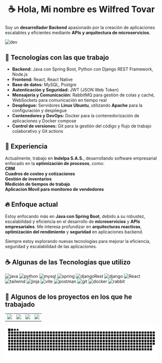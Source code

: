 <h1  align="center">☕ <b>Hola, Mi nombre es Wilfred Tovar</b></h1>
<h3 align="center"></h3>

Soy un **desarrollador  Backend** apasionado por la creación de aplicaciones escalables y eficientes mediante **APIs y arquitectura de microservicios**.  

![dev](https://github.com/user-attachments/assets/e988c53f-5c83-48bd-8bbc-d59369d28e48)

## 🚀 Tecnologías con las que trabajo  
- **Backend:** Java con Spring Boot, Python con Django REST Framework, Node.js
- **Frontend:** React, React Native
- **Base de datos:** MySQL, Postgre
- **Autenticación y Seguridad:** JWT (JSON Web Token)  
- **Mensajería y Comunicación:** RabbitMQ para gestión de colas y caché, WebSockets para comunicación en tiempo real  
- **Despliegue:** Servidores **Linux Ubuntu**, utilizando **Apache** para la configuración y despliegue  
- **Contenedores y DevOps:** Docker para la contenedorización de aplicaciones y Docker compose  
- **Control de versiones:** Git para la gestión del código y flujo de trabajo colaborativo y Git actions 

## 💼 Experiencia  
Actualmente, trabajo en **Indelpa S.A.S.**, desarrollando software empresarial enfocado en la **optimización de procesos**, como:  
 **CRM**  
 **Cuadros de costeo y cotizaciones**  
 **Gestión de inventarios**  
 **Medición de tiempos de trabajo**  
 **Aplicacion Movil para monitoreo de vendedores** 

## 🔥 Enfoque actual  
Estoy enfocando más en **Java con Spring Boot**, debido a su robustez, escalabilidad y eficiencia en el desarrollo de **microservicios** y **APIs empresariales**. Me interesa profundizar en **arquitecturas reactivas**, **optimización del rendimiento** y **seguridad** en aplicaciones backend.  

Siempre estoy explorando nuevas tecnologías para mejorar la eficiencia, seguridad y escalabilidad de las aplicaciones.  

## ☕ Algunas de las Tecnologias que utilizo
<div>
  <img  alt="java" src ="https://img.shields.io/badge/Java-ED8B00?style=for-the-badge&logo=java&logoColor=white"/>
  <img  alt="python" src ="https://img.shields.io/badge/Python-14354C?style=for-the-badge&logo=python&logoColor=white"/>
  <img  alt="mysql" src ="https://img.shields.io/badge/mysql-4479A1.svg?style=for-the-badge&logo=mysql&logoColor=white"/>
  
  <img  alt="spring" src ="https://img.shields.io/badge/Spring-6DB33F?style=for-the-badge&logo=spring&logoColor=white"/>
  <img  alt="djangoRest" src ="https://img.shields.io/badge/DJANGO-REST-ff1709?style=for-the-badge&logo=django&logoColor=white&color=ff1709&labelColor=gray"/>
  <img  alt="django" src ="https://img.shields.io/badge/django-%23092E20.svg?style=for-the-badge&logo=django&logoColor=white"/>
  
  <img  alt="React" src="https://img.shields.io/badge/react-%2320232a.svg?style=for-the-badge&logo=react&logoColor=%2361DAFB"/>
  <img  alt="tailwind" src="https://img.shields.io/badge/Tailwind_CSS-38B2AC?style=for-the-badge&logo=tailwind-css&logoColor=white"/>
  <img  alt="jinja" src ="https://img.shields.io/badge/jinja-white.svg?style=for-the-badge&logo=jinja&logoColor=black"/>
  <img  alt="vite" src ="https://img.shields.io/badge/vite-%23646CFF.svg?style=for-the-badge&logo=vite&logoColor=white"/>
  <img  alt="postman" src="https://img.shields.io/badge/Postman-FF6C37?style=for-the-badge&logo=postman&logoColor=white"/>
  <img  alt="git" src="https://img.shields.io/badge/git-%23F05033.svg?style=for-the-badge&logo=git&logoColor=white"/>
  <img  alt="docker" src="https://img.shields.io/badge/docker-%230db7ed.svg?style=for-the-badge&logo=docker&logoColor=white"/>
  <img  alt="rabbit" src="https://img.shields.io/badge/Rabbitmq-FF6600?style=for-the-badge&logo=rabbitmq&logoColor=white"/>
</div>

## 🌱 Algunos de los proyectos en los que he trabajado
<table style="width:100%">
  <tr>
    <td>
      <a>
        <img src="https://github.com/user-attachments/assets/77d26df6-27a5-4c5e-9aa3-05bc066a9884">
      </a>
    </td>
    <td>
      <a>
        <img src="https://github.com/user-attachments/assets/10ac3e12-8773-41de-be39-639cc6b2d649">
      </a>
    </td>
    <td>
      <a>
        <img src="https://github.com/user-attachments/assets/93e507ce-9c0f-41f1-9da3-ec7913f4b0ce">
      </a>
    </td>
    <td>
      <a>
        <img src="https://github.com/user-attachments/assets/4c06fe4b-8acc-4c4d-98ab-bd977db2a94e">
      </a>
    </td>
  </tr>
</table>

<p align="center">
  <img  src="https://raw.githubusercontent.com/iscpatricio92/iscpatricio92/main/resources/img/github-contribution-grid-snake.svg"
    alt="iscpatricio92" />
</p>
